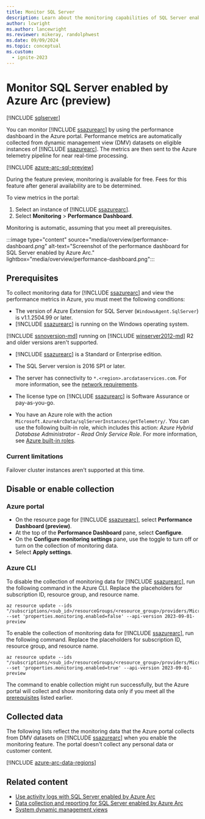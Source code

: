 ```yaml
---
title: Monitor SQL Server
description: Learn about the monitoring capabilities of SQL Server enabled by Azure Arc.
author: lcwright
ms.author: lancewright
ms.reviewer: mikeray, randolphwest
ms.date: 09/09/2024
ms.topic: conceptual
ms.custom:
  - ignite-2023
---
```


# Monitor SQL Server enabled by Azure Arc (preview)

[!INCLUDE [sqlserver](../../includes/applies-to-version/sqlserver.md)]

You can monitor [!INCLUDE [ssazurearc](../../includes/ssazurearc.md)] by using the performance dashboard in the Azure portal. Performance metrics are automatically collected from dynamic management view (DMV) datasets on eligible instances of [!INCLUDE [ssazurearc](../../includes/ssazurearc.md)]. The metrics are then sent to the Azure telemetry pipeline for near real-time processing.

[!INCLUDE [azure-arc-sql-preview](includes/azure-arc-sql-preview.md)]

During the feature preview, monitoring is available for free. Fees for this feature after general availability are to be determined.

To view metrics in the portal:

1. Select an instance of [!INCLUDE [ssazurearc](../../includes/ssazurearc.md)].
1. Select **Monitoring** > **Performance Dashboard**.

Monitoring is automatic, assuming that you meet all prerequisites.

:::image type="content" source="media/overview/performance-dashboard.png" alt-text="Screenshot of the performance dashboard for SQL Server enabled by Azure Arc." lightbox="media/overview/performance-dashboard.png":::

## Prerequisites

To collect monitoring data for [!INCLUDE [ssazurearc](../../includes/ssazurearc.md)] and view the performance metrics in Azure, you must meet the following conditions:

- The version of Azure Extension for SQL Server (`WindowsAgent.SqlServer`) is v1.1.2504.99 or later.
- [!INCLUDE [ssazurearc](../../includes/ssazurearc.md)] is running on the Windows operating system.

[!INCLUDE [ssnoversion-md](../../includes/ssnoversion-md.md)] running on [!INCLUDE [winserver2012-md](../../includes/winserver2012-md.md)] R2 and older versions aren't supported.

- [!INCLUDE [ssazurearc](../../includes/ssazurearc.md)] is a Standard or Enterprise edition.
- The SQL Server version is 2016 SP1 or later.

- The server has connectivity to `*.<region>.arcdataservices.com`. For more information, see the [network requirements](/azure/azure-arc/servers/network-requirements?tabs=azure-cloud).
- The license type on [!INCLUDE [ssazurearc](../../includes/ssazurearc.md)] is Software Assurance or pay-as-you-go.
- You have an Azure role with the action `Microsoft.AzureArcData/sqlServerInstances/getTelemetry/`. You can use the following built-in role, which includes this action: *Azure Hybrid Database Administrator - Read Only Service Role*. For more information, see [Azure built-in roles](/azure/role-based-access-control/built-in-roles).

### Current limitations

Failover cluster instances aren't supported at this time.

## Disable or enable collection

### Azure portal

- On the resource page for [!INCLUDE [ssazurearc](../../includes/ssazurearc.md)], select **Performance Dashboard (preview)**.
- At the top of the **Performance Dashboard** pane, select **Configure**.
- On the **Configure monitoring settings** pane, use the toggle to turn off or turn on the collection of monitoring data.
- Select **Apply settings**.

### Azure CLI

To disable the collection of monitoring data for [!INCLUDE [ssazurearc](../../includes/ssazurearc.md)], run the following command in the Azure CLI. Replace the placeholders for subscription ID, resource group, and resource name.

```azurecli
az resource update --ids "/subscriptions/<sub_id>/resourceGroups/<resource_group>/providers/Microsoft.AzureArcData/SqlServerInstances/<resource_name>" --set 'properties.monitoring.enabled=false' --api-version 2023-09-01-preview
```

To enable the collection of monitoring data for [!INCLUDE [ssazurearc](../../includes/ssazurearc.md)], run the following command. Replace the placeholders for subscription ID, resource group, and resource name.

```azurecli
az resource update --ids "/subscriptions/<sub_id>/resourceGroups/<resource_group>/providers/Microsoft.AzureArcData/SqlServerInstances/<resource_name>" --set 'properties.monitoring.enabled=true' --api-version 2023-09-01-preview
```

The command to enable collection might run successfully, but the Azure portal will collect and show monitoring data only if you meet all the [prerequisites](#prerequisites) listed earlier.

## Collected data

The following lists reflect the monitoring data that the Azure portal collects from DMV datasets on [!INCLUDE [ssazurearc](../../includes/ssazurearc.md)] when you enable the monitoring feature. The portal doesn't collect any personal data or customer content.

[!INCLUDE [azure-arc-data-regions](includes/dmv-collection.md)]

## Related content

- [Use activity logs with SQL Server enabled by Azure Arc](activity-logs.md)
- [Data collection and reporting for SQL Server enabled by Azure Arc](data-collection.md)
- [System dynamic management views](../../relational-databases/system-dynamic-management-views/system-dynamic-management-views.md)
